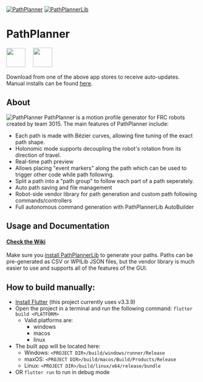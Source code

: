 [![PathPlanner](https://github.com/mjansen4857/pathplanner/actions/workflows/pathplanner-ci.yaml/badge.svg)](https://github.com/mjansen4857/pathplanner/actions/workflows/pathplanner-ci.yaml)
[![PathPlannerLib](https://github.com/mjansen4857/pathplanner/actions/workflows/pplib-ci.yml/badge.svg)](https://github.com/mjansen4857/pathplanner/actions/workflows/pplib-ci.yml)

# PathPlanner
<a href="https://www.microsoft.com/en-us/p/frc-pathplanner/9nqbkb5dw909?cid=storebadge&ocid=badge&rtc=1&activetab=pivot:overviewtab"><img src="https://mjansen4857.com/badges/windows.svg" height=50></a>
&nbsp;&nbsp;&nbsp;
<a href="https://apps.apple.com/us/app/frc-pathplanner/id1593046876"><img src="https://mjansen4857.com/badges/mac.svg" height=51></a>

Download from one of the above app stores to receive auto-updates. Manual installs can be found [here](https://github.com/mjansen4857/pathplanner/releases).

## About

![PathPlanner](https://user-images.githubusercontent.com/9343077/211174347-75a2daca-e13b-4d1b-bf6e-86a7d0742b5b.png)
PathPlanner is a motion profile generator for FRC robots created by team 3015. The main features of PathPlanner include:
* Each path is made with Bézier curves, allowing fine tuning of the exact path shape.
* Holonomic mode supports decoupling the robot's rotation from its direction of travel.
* Real-time path preview
* Allows placing "event markers" along the path which can be used to trigger other code while path following.
* Split a path into a "path group" to follow each part of a path seperately.
* Auto path saving and file management
* Robot-side vendor library for path generation and custom path following commands/controllers
* Full autonomous command generation with PathPlannerLib AutoBuilder

## Usage and Documentation
#### [Check the Wiki](https://github.com/mjansen4857/pathplanner/wiki)

Make sure you [install PathPlannerLib](https://github.com/mjansen4857/pathplanner/wiki/PathPlannerLib:-Installing) to generate your paths. Paths can be pre-generated as CSV or WPILib JSON files, but the vendor library is much easier to use and supports all of the features of the GUI.

## How to build manually:
* [Install Flutter](https://flutter.dev/docs/get-started/install) (this project currently uses v3.3.9)
* Open the project in a terminal and run the following command: `flutter build <PLATFORM>`
   * Valid platforms are:
      * windows
      * macos
      * linux
* The built app will be located here:
    * Windows: `<PROJECT DIR>/build/windows/runner/Release`
    * maxOS: `<PROJECT DIR>/build/macos/Build/Products/Release`
    * Linux: `<PROJECT DIR>/build/linux/x64/release/bundle`
* OR `flutter run` to run in debug mode
